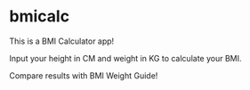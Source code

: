 # bmicalc

This is a BMI Calculator app!

Input your height in CM and weight in KG to calculate your BMI.

Compare results with BMI Weight Guide!